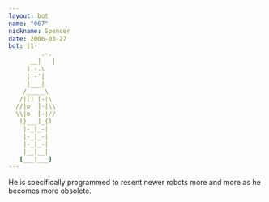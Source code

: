 ```yaml
---
layout: bot
name: "067"
nickname: Spencer
date: 2006-03-27
bot: |1-
         .-. 
      __|   |
     |.-.\   
     |'-'|   
     |___|   
    /_____\  
   /|[] [-|\ 
  //|o  ]-|\\
  \\|o  [-|//
   (}___]_{) 
    |-_|_-|  
    |-_|_-|  
    |-_|_-|  
    |__|__|  
   [___|___] 
---
```

He is specifically programmed to resent newer robots more and more as he becomes more obsolete.
